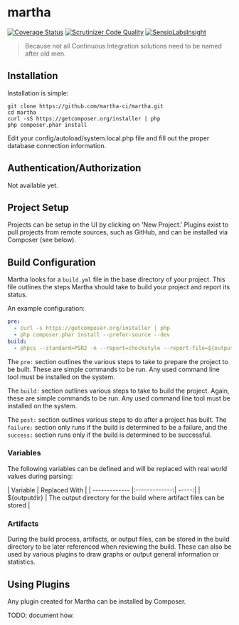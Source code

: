 # martha

[![Coverage Status](https://img.shields.io/coveralls/martha-ci/martha.svg)](https://coveralls.io/r/martha-ci/martha)
[![Scrutinizer Code Quality](https://scrutinizer-ci.com/g/martha-ci/martha/badges/quality-score.png?b=master)](https://scrutinizer-ci.com/g/martha-ci/martha/?branch=master) [![SensioLabsInsight](https://insight.sensiolabs.com/projects/69b45127-c0df-4d8f-a6df-a0b5ee029261/mini.png)](https://insight.sensiolabs.com/projects/69b45127-c0df-4d8f-a6df-a0b5ee029261)

> Because not all Continuous Integration solutions need to be named after old men.

## Installation

Installation is simple:

    git clone https://github.com/martha-ci/martha.git
    cd martha
    curl -sS https://getcomposer.org/installer | php
    php composer.phar install

Edit your config/autoload/system.local.php file and fill out the proper database connection information.

## Authentication/Authorization

Not available yet.

## Project Setup

Projects can be setup in the UI by clicking on 'New Project.' Plugins exist to pull projects from remote
sources, such as GitHub, and can be installed via Composer (see below).

## Build Configuration

Martha looks for a `build.yml` file in the base directory of your project. This file outlines the steps 
Martha should take to build your project and report its status. 

An example configuration: 

```yaml
pre:
  - curl -s https://getcomposer.org/installer | php
  - php composer.phar install --prefer-source --dev
build:
  - phpcs --standard=PSR2 -n --report=checkstyle --report-file=${outputdir}/checkstyle.xml src/
```

The `pre:` section outlines the various steps to take to prepare the project to be built. These are simple
commands to be run. Any used command line tool must be installed on the system.

The `build:` section outlines various steps to take to build the project. Again, these are simple
commands to be run. Any used command line tool must be installed on the system.

The `post:` section outlines various steps to do after a project has built. The `failure:` section only runs 
if the build is determined to be a failure, and the `success:` section runs only if the build is determined
to be successful. 

### Variables

The following variables can be defined and will be replaced with real world values during parsing:

| Variable        | Replaced With           |
| ------------- |:-------------:| -----:|
| ${outputdir}      | The output directory for the build where artifact files can be stored |

### Artifacts

During the build process, artifacts, or output files, can be stored in the build directory to be later 
referenced when reviewing the build. These can also be used by various plugins to draw graphs or output
general information or statistics. 

## Using Plugins

Any plugin created for Martha can be installed by Composer.

TODO: document how.
